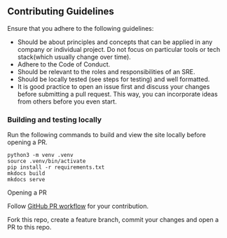 ## Contributing Guidelines

Ensure that you adhere to the following guidelines:

- Should be about principles and concepts that can be applied in any company or individual project. Do not focus on particular tools or tech stack(which usually change over time).
- Adhere to the Code of Conduct.
- Should be relevant to the roles and responsibilities of an SRE.
- Should be locally tested (see steps for testing) and well formatted.
- It is good practice to open an issue first and discuss your changes before submitting a pull request. This way, you can incorporate ideas from others before you even start.

### Building and testing locally

Run the following commands to build and view the site locally before opening a PR.     
  
    python3 -m venv .venv  
    source .venv/bin/activate  
    pip install -r requirements.txt  
    mkdocs build  
    mkdocs serve  
  
  

Opening a PR

Follow [GitHub PR workflow](https://guides.github.com/introduction/flow/) for your contribution.

Fork this repo, create a feature branch, commit your changes and open a PR to this repo.
